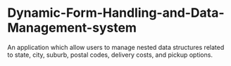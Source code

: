 # Dynamic-Form-Handling-and-Data-Management-system
An application which allow users to manage nested data structures related to state, city, suburb, postal codes, delivery costs, and pickup options.
